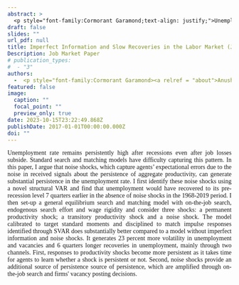```yaml
---
abstract: >
  <p style="font-family:Cormorant Garamond;text-align: justify;">Unemployment rate remains persistently high after recessions even after job losses subside. Standard search and matching models have difficulty capturing this pattern. In this paper, I argue that noise shocks, which capture agents’ expectational errors due to the noise in received signals about the persistence of aggregate productivity, can generate substantial persistence in the unemployment rate. I first identify these noise shocks using a novel structural VAR and find that unemployment would have recovered to its pre-recession level 7 quarters earlier in the absence of noise shocks in the 1968-2019 period. I then set-up a general equilibrium search and matching model  with on-the-job search, endogenous search effort and wage rigidity and consider three shocks: a permanent productivity shock; a transitory productivity shock and a noise shock. The model calibrated to target standard moments and disciplined to match impulse responses identified through SVAR does substantially better compared to a model without imperfect information and noise shocks. It generates 23 percent more volatility in unemployment and vacancies and 6 quarters longer recoveries in unemployment, mainly through two channels. First, responses to productivity shocks become more persistent as it takes time for agents to learn whether a shock is persistent or not. Second, noise shocks provide an additional source of persistence source of persistence, which are amplified through on-the-job search  and firms' vacancy posting decisions. </p>
draft: false
slides: ""
url_pdf: null
title: Imperfect Information and Slow Recoveries in the Labor Market (Job Market Paper)
Description: Job Market Paper
# publication_types:
#  - "3"
authors:
  -  <p style="font-family:Cormorant Garamond><a relref = "about">Anushka Mitra</a></p>
featured: false
image:
  caption: ""
  focal_point: ""
  preview_only: true
date: 2023-10-15T23:22:49.868Z
publishDate: 2017-01-01T00:00:00.000Z
doi: ""
---
```

 <p style="font-family:Cormorant Garamond;text-align: justify;"> Unemployment rate remains persistently high after recessions even after job losses subside. Standard search and matching models have difficulty capturing this pattern. In this paper, I argue that noise shocks, which capture agents’ expectational errors due to the noise in received signals about the persistence of aggregate productivity, can generate substantial persistence in the unemployment rate. I first identify these noise shocks using a novel structural VAR and find that unemployment would have recovered to its pre-recession level 7 quarters earlier in the absence of noise shocks in the 1968-2019 period. I then set-up a general equilibrium search and matching model  with on-the-job search, endogenous search effort and wage rigidity and consider three shocks: a permanent productivity shock; a transitory productivity shock and a noise shock. The model calibrated to target standard moments and disciplined to match impulse responses identified through SVAR does substantially better compared to a model without imperfect information and noise shocks. It generates 23 percent more volatility in unemployment and vacancies and 6 quarters longer recoveries in unemployment, mainly through two channels. First, responses to productivity shocks become more persistent as it takes time for agents to learn whether a shock is persistent or not. Second, noise shocks provide an additional source of persistence source of persistence, which are amplified through on-the-job search  and firms' vacancy posting decisions. </p>
